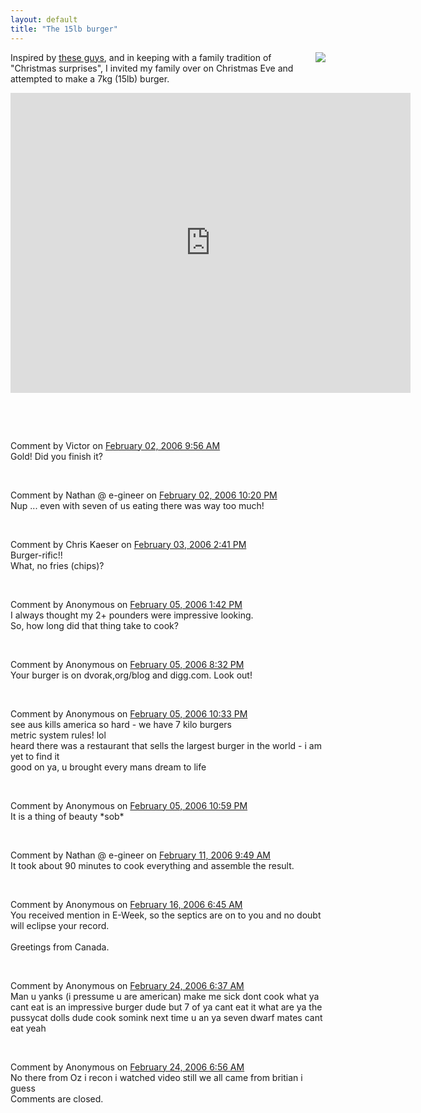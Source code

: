 ```yaml
---
layout: default
title: "The 15lb burger"
---
```


<img src="http://www.e-gineer.com/v2/blog/2006/02/The%2015lb%20burger.jpg"
align="right" border="0" />

Inspired by [these
guys](http://www.gagreport.com/bizarrenews%20-%20video%20-%20worlds%20biggest%20burger.htm),
and in keeping with a family tradition of "Christmas surprises", I invited my
family over on Christmas Eve and attempted to make a 7kg (15lb) burger.

<object
width="640" height="480"><param name="allowfullscreen" value="true" /><param
name="allowscriptaccess" value="always" /><param name="movie"
value="http://vimeo.com/moogaloop.swf?clip_id=4275619&amp;server=vimeo.com&amp;show_title=1&amp;show_byline=0&amp;show_portrait=0&amp;color=00ADEF&amp;fullscreen=1"
/><embed
src="http://vimeo.com/moogaloop.swf?clip_id=4275619&amp;server=vimeo.com&amp;show_title=1&amp;show_byline=0&amp;show_portrait=0&amp;color=00ADEF&amp;fullscreen=1"
type="application/x-shockwave-flash" allowfullscreen="true"
allowscriptaccess="always" width="640" height="480"></embed></object>
		  
<div id="blogComments">
  <a name="comments">&nbsp;</a>
  
  <a name="c113883456785357540">&nbsp;</a>
  <div class="blogComment">
    <div class="blogCommentByline">Comment by Victor on <a href="#c113883456785357540" title="Comment permalink">February 02, 2006 9:56 AM</a> </div>
    <div class="blogCommentBody">Gold! Did you finish it?</div>
  </div>
  
  <a name="c113887924536604315">&nbsp;</a>
  <div class="blogComment">
    <div class="blogCommentByline">Comment by Nathan @ e-gineer on <a href="#c113887924536604315" title="Comment permalink">February 02, 2006 10:20 PM</a> </div>
    <div class="blogCommentBody">Nup ... even with seven of us eating there was way too much!</div>
  </div>
  
  <a name="c113893810180509341">&nbsp;</a>
  <div class="blogComment">
    <div class="blogCommentByline">Comment by Chris Kaeser on <a href="#c113893810180509341" title="Comment permalink">February 03, 2006 2:41 PM</a> </div>
    <div class="blogCommentBody">Burger-rific!!<BR/>What, no fries (chips)?</div>
  </div>
  
  <a name="c113910737654866497">&nbsp;</a>
  <div class="blogComment">
    <div class="blogCommentByline">Comment by Anonymous on <a href="#c113910737654866497" title="Comment permalink">February 05, 2006 1:42 PM</a> </div>
    <div class="blogCommentBody">I always thought my 2+ pounders were impressive looking.<BR/>So, how long did that thing take to cook?</div>
  </div>
  
  <a name="c113913194098101862">&nbsp;</a>
  <div class="blogComment">
    <div class="blogCommentByline">Comment by Anonymous on <a href="#c113913194098101862" title="Comment permalink">February 05, 2006 8:32 PM</a> </div>
    <div class="blogCommentBody">Your burger is on dvorak,org/blog and digg.com. Look out!</div>
  </div>
  
  <a name="c113913918044437401">&nbsp;</a>
  <div class="blogComment">
    <div class="blogCommentByline">Comment by Anonymous on <a href="#c113913918044437401" title="Comment permalink">February 05, 2006 10:33 PM</a> </div>
    <div class="blogCommentBody">see aus kills america so hard - we have 7 kilo burgers<BR/>metric system rules! lol<BR/>heard there was a restaurant that sells the largest burger in the world - i am yet to find it<BR/>good on ya, u brought every mans dream to life</div>
  </div>
  
  <a name="c113914079878082093">&nbsp;</a>
  <div class="blogComment">
    <div class="blogCommentByline">Comment by Anonymous on <a href="#c113914079878082093" title="Comment permalink">February 05, 2006 10:59 PM</a> </div>
    <div class="blogCommentBody">It is a thing of beauty *sob*</div>
  </div>
  
  <a name="c113961175693730951">&nbsp;</a>
  <div class="blogComment">
    <div class="blogCommentByline">Comment by Nathan @ e-gineer on <a href="#c113961175693730951" title="Comment permalink">February 11, 2006 9:49 AM</a> </div>
    <div class="blogCommentBody">It took about 90 minutes to cook everything and assemble the result.</div>
  </div>
  
  <a name="c114003275942695004">&nbsp;</a>
  <div class="blogComment">
    <div class="blogCommentByline">Comment by Anonymous on <a href="#c114003275942695004" title="Comment permalink">February 16, 2006 6:45 AM</a> </div>
    <div class="blogCommentBody">You received mention in E-Week, so the septics are on to you and no doubt will eclipse your record.<BR/><BR/>  Greetings from Canada.</div>
  </div>
  
  <a name="c114072345742520299">&nbsp;</a>
  <div class="blogComment">
    <div class="blogCommentByline">Comment by Anonymous on <a href="#c114072345742520299" title="Comment permalink">February 24, 2006 6:37 AM</a> </div>
    <div class="blogCommentBody">Man u yanks (i pressume u are american) make me sick dont cook what ya cant eat is an impressive burger dude but 7 of ya cant eat it what are ya the pussycat dolls dude cook somink next time u an ya seven dwarf mates cant eat  yeah</div>
  </div>
  
  <a name="c114072457572092491">&nbsp;</a>
  <div class="blogComment">
    <div class="blogCommentByline">Comment by Anonymous on <a href="#c114072457572092491" title="Comment permalink">February 24, 2006 6:56 AM</a> </div>
    <div class="blogCommentBody">No there from Oz i recon i watched video still we all came from britian i guess</div>
  </div>

  <div class="blogCommentsClosed">Comments are closed.</div>

</div>
